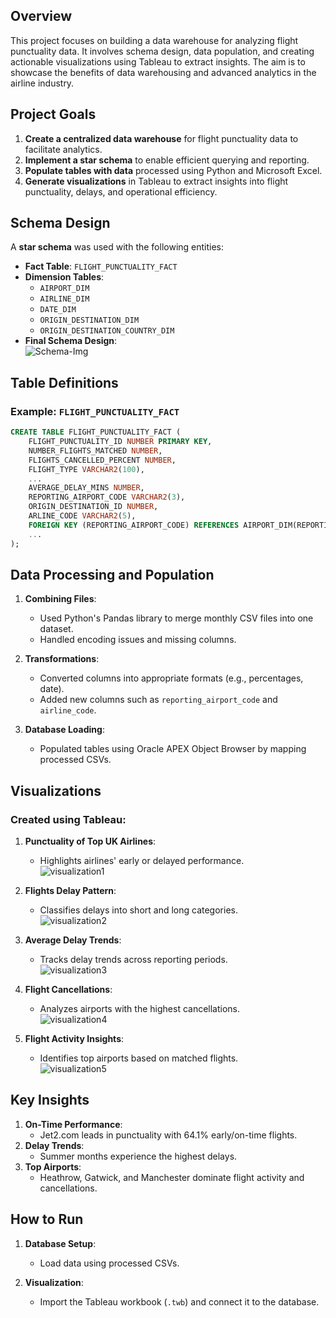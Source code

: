 ## Overview

This project focuses on building a data warehouse for analyzing flight punctuality data. It involves schema design, data population, and creating actionable visualizations using Tableau to extract insights. The aim is to showcase the benefits of data warehousing and advanced analytics in the airline industry.

## Project Goals

1. **Create a centralized data warehouse** for flight punctuality data to facilitate analytics.
2. **Implement a star schema** to enable efficient querying and reporting.
3. **Populate tables with data** processed using Python and Microsoft Excel.
4. **Generate visualizations** in Tableau to extract insights into flight punctuality, delays, and operational efficiency.


## Schema Design

A **star schema** was used with the following entities:
- **Fact Table**: `FLIGHT_PUNCTUALITY_FACT`
- **Dimension Tables**:
  - `AIRPORT_DIM`
  - `AIRLINE_DIM`
  - `DATE_DIM`
  - `ORIGIN_DESTINATION_DIM`
  - `ORIGIN_DESTINATION_COUNTRY_DIM`  
- **Final Schema Design**:  
![Schema-Img](images/schema.jpg)


## Table Definitions

### Example: `FLIGHT_PUNCTUALITY_FACT`
```sql
CREATE TABLE FLIGHT_PUNCTUALITY_FACT (
    FLIGHT_PUNCTUALITY_ID NUMBER PRIMARY KEY,
    NUMBER_FLIGHTS_MATCHED NUMBER,
    FLIGHTS_CANCELLED_PERCENT NUMBER,
    FLIGHT_TYPE VARCHAR2(100),
    ...
    AVERAGE_DELAY_MINS NUMBER,
    REPORTING_AIRPORT_CODE VARCHAR2(3),
    ORIGIN_DESTINATION_ID NUMBER,
    ARLINE_CODE VARCHAR2(5),
    FOREIGN KEY (REPORTING_AIRPORT_CODE) REFERENCES AIRPORT_DIM(REPORTING_AIRPORT_CODE),
    ...
);
```



## Data Processing and Population

1. **Combining Files**: 
   - Used Python's Pandas library to merge monthly CSV files into one dataset.
   - Handled encoding issues and missing columns.

2. **Transformations**:
   - Converted columns into appropriate formats (e.g., percentages, date).
   - Added new columns such as `reporting_airport_code` and `airline_code`.

3. **Database Loading**:
   - Populated tables using Oracle APEX Object Browser by mapping processed CSVs.



## Visualizations

### Created using Tableau:
1. **Punctuality of Top UK Airlines**:
   - Highlights airlines' early or delayed performance.  
    ![visualization1](/images/Punctuality%20of%20Top%20UK%20airlines.jpg)
   
2. **Flights Delay Pattern**:
    - Classifies delays into short and long categories.  
    ![visualization2](/images/Flights%20Delay%20Patterns%20Classifying%20Short%20and%20Long%20Delays.jpg)
   
3. **Average Delay Trends**:
   - Tracks delay trends across reporting periods.  
   ![visualization3](/images/Trend%20Analysis%20of%20Average%20Delay%20Minutes%20Over%20Time.jpg)
4. **Flight Cancellations**:
   - Analyzes airports with the highest cancellations.  
   ![visualization4](/images/Flight%20Cancellations%20Top%205%20Airports%20vs.%20Others.jpg)
5. **Flight Activity Insights**:
   - Identifies top airports based on matched flights.  
    ![visualization5](/images/Flight%20Activity%20Insights.jpg)



## Key Insights

1. **On-Time Performance**:
   - Jet2.com leads in punctuality with 64.1% early/on-time flights.
2. **Delay Trends**:
   - Summer months experience the highest delays.
3. **Top Airports**:
   - Heathrow, Gatwick, and Manchester dominate flight activity and cancellations.



## How to Run

1. **Database Setup**:
   - Load data using processed CSVs.

2. **Visualization**:
   - Import the Tableau workbook (`.twb`) and connect it to the database.

